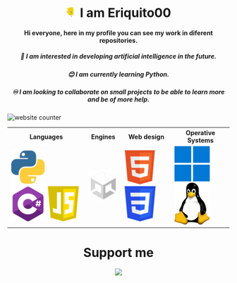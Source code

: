 <body>
  <h1 align="center"> <img src="https://raw.githubusercontent.com/Eriquito00/Eriquito00/main/gif/perfil.gif" alt="Inicio"> I am Eriquito00 </h1>
  <h4 align="center"> Hi everyone, here in my profile you can see my work in diferent repositories.</h4>
  <h5 align="center">💟 I am interested in developing artificial intelligence in the future.</h5>
  <h5 align="center">😊 I am currently learning Python.</h5>
  <h5 align="center">♾️ I am looking to collaborate on small projects to be able to learn more and be of more help.</h5>

  <img src="https://counter11.optistats.ovh/private/freecounterstat.php?c=qsptwptfptpz3qhcx5qldresk261yf5a" border="0" title="website counter" alt="website counter"></a>

<table align="center">
  <tr>
    <th>Languages</th>
    <th>Engines</th>
    <th>Web design</th>
    <th>Operative Systems</th>
  </tr>
  <tr>
    <td>
      <img src="https://raw.githubusercontent.com/Eriquito00/Eriquito00/main/img/python.png" alt="Python">
      <img src="https://raw.githubusercontent.com/Eriquito00/Eriquito00/main/img/c-sharp.png" alt="C#">
      <img src="https://raw.githubusercontent.com/Eriquito00/Eriquito00/main/img/js.png" alt="JavaScript">
    </td>
    <td>
      <img src="https://raw.githubusercontent.com/Eriquito00/Eriquito00/main/img/unity.png" alt="Unity">
    </td>
    <td>
      <img src="https://raw.githubusercontent.com/Eriquito00/Eriquito00/main/img/html.png" alt="HTML">
      <img src="https://raw.githubusercontent.com/Eriquito00/Eriquito00/main/img/css.png" alt="CSS">
    </td>
    <td>
      <img src="https://raw.githubusercontent.com/Eriquito00/Eriquito00/main/img/windows.png" alt="Windows">
      <img src="https://raw.githubusercontent.com/Eriquito00/Eriquito00/main/img/linux.png" alt="Linux">
    </td>
  </tr>
</table>

<h1 align="center">Support me</h1>
<div align="center">
  <a href="https://www.buymeacoffee.com/Eriquito00">
    <img src="https://img.buymeacoffee.com/button-api/?text=Buy me a coffee&emoji=☕&slug=Eriquito00&button_colour=5F7FFF&font_colour=ffffff&font_family=Poppins&outline_colour=000000&coffee_colour=FFDD00" width="250">
  </a>
</div>

</body>
